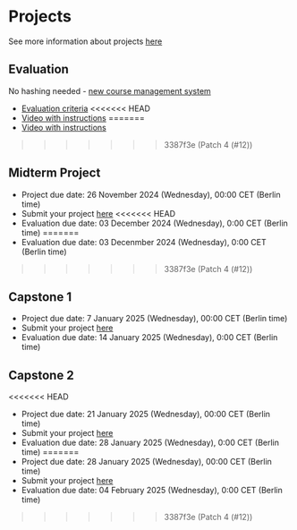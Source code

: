 # Projects

See more information about projects [here](../../projects/)

## Evaluation

No hashing needed - [new course management system](https://courses.datatalks.club/ml-zoomcamp-2024/)

* [Evaluation criteria](https://docs.google.com/spreadsheets/d/e/2PACX-1vQCwqAtkjl07MTW-SxWUK9GUvMQ3Pv_fF8UadcuIYLgHa0PlNu9BRWtfLgivI8xSCncQs82HDwGXSm3/pubhtml)
<<<<<<< HEAD
* [Video with instructions](https://www.loom.com/share/4f5c155c550e48ddb54b71ba76516b04)
=======
* [Video with instructions](https://www.youtube.com/watch?v=jQ4KVYmatBU&t=1m31s)
>>>>>>> 3387f3e (Patch 4 (#12))

## Midterm Project

- Project due date: 26 November 2024 (Wednesday), 00:00 CET (Berlin time)
- Submit your project [here](https://courses.datatalks.club/ml-zoomcamp-2024/project/midterm)
<<<<<<< HEAD
- Evaluation due date: 03 December 2024 (Wednesday), 0:00 CET (Berlin time)
=======
- Evaluation due date: 03 Decenmber 2024 (Wednesday), 0:00 CET (Berlin time)
>>>>>>> 3387f3e (Patch 4 (#12))
<!-- - Evaluation assignments: link ("midterm" tab)
- Submit your evaluation here: link ("midterm" tab)
- Feedback: link ("midterm" tab) -->

## Capstone 1

- Project due date: 7 January 2025 (Wednesday), 00:00 CET (Berlin time)
- Submit your project [here](https://courses.datatalks.club/ml-zoomcamp-2024/project/capstone_1)
- Evaluation due date: 14 January 2025 (Wednesday), 0:00 CET (Berlin time)
<!-- - Evaluation assignments: link ("capstone_1" tab)
- Submit your evaluation here: link ("capstone_1" tab)
- Feedback: link ("capstone_1" tab) -->

## Capstone 2

<<<<<<< HEAD
- Project due date: 21 January 2025 (Wednesday), 00:00 CET (Berlin time)
- Submit your project [here](https://courses.datatalks.club/ml-zoomcamp-2024/project/capstone_2)
- Evaluation due date: 28 January 2025 (Wednesday), 0:00 CET (Berlin time)
=======
- Project due date: 28 January 2025 (Wednesday), 00:00 CET (Berlin time)
- Submit your project [here](https://courses.datatalks.club/ml-zoomcamp-2024/project/capstone_2)
- Evaluation due date: 04 February 2025 (Wednesday), 0:00 CET (Berlin time)
>>>>>>> 3387f3e (Patch 4 (#12))
<!-- - Evaluation assignments: link ("capstone_2" tab)
- Submit your evaluation here: link ("capstone_2" tab)
- Feedback: link ("capstone_2" tab) -->
